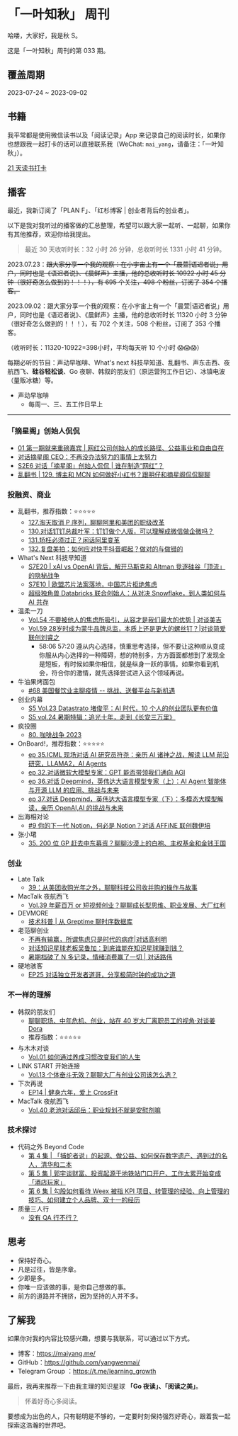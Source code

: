 # 「一叶知秋」 周刊

哈喽，大家好，我是秋 S。

这是「一叶知秋」周刊的第 033 期。

## 覆盖周期

2023-07-24 ~ 2023-09-02

## 书籍

我平常都是使用微信读书以及「阅读记录」App 来记录自己的阅读时长，如果你也想跟我一起打卡的话可以直接联系我（WeChat: `mai_yang`，请备注：「一叶知秋」）。

[21 天读书打卡](https://talkgo.dev/docs/daily/notes/)

## 播客

最近，我新订阅了「PLAN F」、「红杉博客 | 创业者背后的创业者」。

以下是我对我听过的播客做的汇总整理，希望可以跟大家一起听、一起聊，如果你有其他推荐，欢迎你给我提出。

>最近 30 天收听时长：32 小时 26 分钟，总收听时长 1331 小时 41 分钟。

2023.07.23：~~跟大家分享一个我的观察：在小宇宙上有一个「晨萱|语迟者说」用户，同时也是《语迟者说》、《晨鲜声》主播，他的总收听时长 10922 小时 45 分钟（很好奇怎么做到的！！！），有 695 个关注，498 个粉丝，订阅了 354 个播客。~~

2023.09.02：跟大家分享一个我的观察：在小宇宙上有一个「晨萱|语迟者说」用户，同时也是《语迟者说》、《晨鲜声》主播，他的总收听时长 11320 小时 3 分钟（很好奇怎么做到的！！！），有 702 个关注，508 个粉丝，订阅了 353 个播客。

（收听时长：11320-10922=398小时，平均每天听 10 个小时 😱😱😱）

每期必听的节目：声动早咖啡、What's next 科技早知道、乱翻书、声东击西、夜航西飞、**硅谷轻松谈**、Go 夜聊、韩叙的朋友们（原运营狗工作日记）、冰镇电波（量贩冰糖）等。

+ 声动早咖啡
  - 每周一、三、五工作日早上

----

### 「摘星阁」创始人侃侃

- [01 第一期就来重磅嘉宾 | 网红公司创始人的成长路径、公益事业和自由自在](https://www.xiaoyuzhoufm.com/episode/625c0514493ea2f504a55ace)
- [对话摘星阁 CEO：不再没办法努力的事情上太努力](https://www.xiaoyuzhoufm.com/episode/643595b566e4c00c6ad7d1cb)
- [S2E6 对话「摘星阁」创始人侃侃 | 谁在制造“网红”？](https://www.xiaoyuzhoufm.com/episode/633cebb665c6738444387e7d)
- [乱翻书 | 129. 博主和 MCN 如何做好小红书？跟明仔和摘星阁侃侃聊聊](https://www.xiaoyuzhoufm.com/episode/64d7537380c9ec4c5f0f9b57)

### 投融资、商业

+ 乱翻书，推荐指数：⭐️⭐️⭐️⭐️⭐️
  - [127.淘天取消 P 序列，聊聊阿里和美团的职级改革](https://www.xiaoyuzhoufm.com/episode/64bbcf0c5680f4d4a8709638)
  - [130.对话钉钉总裁叶军：钉钉做个人版，可以理解成微信做企微吗？](https://www.xiaoyuzhoufm.com/episode/64db6e0580c9ec4c5f5749db)
  - [131.矫枉必须过正？闲话阿里变革](https://www.xiaoyuzhoufm.com/episode/64e1b56be490c5dee5f00fc2)
  - [132.复盘美拍：如何应对快手抖音崛起？做对的与做错的](https://www.xiaoyuzhoufm.com/episode/64e43e3480c9ec4c5ff1636d)
+ What's Next 科技早知道
  - [S7E20 | xAI vs OpenAI 背后，解开马斯克和 Altman 竞逐硅谷「顶流」的隐秘战争](https://www.xiaoyuzhoufm.com/episode/64b6842a316872a7a5cdda1f)
  - [S7E10 | 欧盟芯片法案落地，中国芯片拒绝焦虑](https://www.xiaoyuzhoufm.com/episode/645b79cdbd310724f3098aa1)
  - [超级独角兽 Databricks 联合创始人：从对决 Snowflake，到人类如何与 AI 共存](https://www.xiaoyuzhoufm.com/episode/64c074c9beff825328876f00)
+ 温柔一刀
  - [Vol.54 不要被他人的焦虑所吸引，从容才是我们最大的优势 | 对谈美吉](https://www.xiaoyuzhoufm.com/episode/645c8192306513184caa1c47)
  - [Vol.59 28岁时成为蒙牛品牌总监，本质上还是更大的螺丝钉？|对谈简爱联创刘睿之](https://www.xiaoyuzhoufm.com/episode/64a4361fec448b75fdc84ef6)
    - 58:06 57:20  遵从内心选择，慎重思考选择，但不要让这种顺从变成你服从内心选择的一种障碍，想的特别多，方方面面都想到了发现全是短板，有时候如果你相信，就是纵身一跃的事情。如果你看到机会，符合你的激情，就先选择尝试进入这个领域再说。
+ 牛油果烤面包
  - [#68 美国餐饮业主聊疫情 -- 挑战、送餐平台与新机遇](https://www.xiaoyuzhoufm.com/episode/60249639fd5b8c4381c4e5e8)
+ 创业内幕
  - [S5 Vol.23 Datastrato 堵俊平：AI 时代，10 个人的创业团队更有价值](https://www.xiaoyuzhoufm.com/episode/64de991bcebf4032ac247cdb)
  - [S5 vol.24 暑期特辑：追光十年，走到《长安三万里》](https://www.xiaoyuzhoufm.com/episode/64e7d5c155a09a326e5e303c)
+ 疯投圈
  - [80. 咖啡战争 2023](https://www.xiaoyuzhoufm.com/episode/64cfeaaee70b5a13106fe9fe)
+ OnBoard!，推荐指数：⭐️⭐️⭐️⭐️⭐️
  - [ep 35.ICML 现场对话 AI 研究员符尧：亲历 AI 诸神之战，解读 LLM 前沿研究，LLAMA2，AI Agents](https://www.xiaoyuzhoufm.com/episode/64d0c50ae490c5dee5ca5721) 
  - [ep 32.对话微软大模型专家：GPT 能否带领我们通向 AGI](https://www.xiaoyuzhoufm.com/episode/646673036752b5f9de7e0beb)
  - [ep 36.对话 Deepmind，英伟达大语言模型专家（上）：AI Agent 智能体与开源 LLM 的应用、挑战与未来](https://www.xiaoyuzhoufm.com/episode/64dcf11de490c5dee5a3d3eb)
  - [ep 37.对话 Deepmind，英伟达大语言模型专家（下）：多模态大模型解读，亲历 OpenAI,AI 的挑战与未来](https://www.xiaoyuzhoufm.com/episode/64de44303fa4090b748c2303)
+ 出海相对论
  - [#9 你的下一代 Notion，何必是 Notion？对话 AFFiNE 联创魏伊培](https://www.xiaoyuzhoufm.com/episode/64d4a09be490c5dee51060f2)
+ 张小珺
  - [35. 200 位 GP 赶去中东募资？聊聊沙漠上的白袍、主权基金和金钱王国](https://www.xiaoyuzhoufm.com/episode/64cfbe9cf50b650b28230550)

### 创业

+ Late Talk
  - [39：从美团收购光年之外，聊聊科技公司收并购的操作与故事](https://www.xiaoyuzhoufm.com/episode/64ac929e4367d869a6b86e2f)
+ MacTalk 夜航西飞
  - [Vol.39 年薪百万 or 短视频创业？聊聊成长型思维、职业发展、大厂红利](https://www.xiaoyuzhoufm.com/episode/64cb1ceab3f6c440a8c352cd)
+ DEVMORE
  - [技术科普 | 从 Greptime 聊时序数据库](https://www.xiaoyuzhoufm.com/episode/64dc9def6ee60f8a01e1c0ad)
+ 老范聊创业
  - [不再有输赢，所谓焦虑只是时代的病症|对话高利明](https://www.xiaoyuzhoufm.com/episode/64d10b04e490c5dee5d091a9)
  - [对话知识星球老板吴鲁加：到底谁能在知识星球赚到钱？](https://www.xiaoyuzhoufm.com/episode/64db92b83fa4090b74567c6d)
  - [暑期档破了 N 多记录，情绪消费赢了一切 | 对话路伟](https://www.xiaoyuzhoufm.com/episode/64eca6d33fa4090b747e9e16)
+ 硬地骇客
  - [EP25 对话独立开发者道哥，分享极简时钟的成功之道](https://www.xiaoyuzhoufm.com/episode/64ec9ea980c9ec4c5f81c07a)

### 不一样的理解

+ 韩叙的朋友们
  - [聊聊职场、中年危机、创业，站在 40 岁大厂离职员工的视角·对谈姜 Dora](https://www.xiaoyuzhoufm.com/episode/64b96988d0844ea8121f3b46)
  - 推荐指数：⭐️⭐️⭐️⭐️⭐️
+ 与木木对谈
  - [Vol.01 如何通过养成习惯改变我们的人生](https://www.xiaoyuzhoufm.com/episode/648d0a85e16019bcbce6e3f8)
+ LINK START 开始连接
  - [Vol.13 个体奋斗无效？聊聊大厂与创业公司该怎么选？](https://www.xiaoyuzhoufm.com/episode/64dcbe8e3fa4090b746c7c9e)
+ 下次再说
  - [EP14 | 健身六年，爱上 CrossFit](https://www.xiaoyuzhoufm.com/episode/64bcfd1132fb5cf4c9af5e3e)
+ MacTalk 夜航西飞
  - [Vol.40 老池对话邱岳：职业规划不就是安慰剂嘛](https://www.xiaoyuzhoufm.com/episode/64e5e267e490c5dee540c3c1)

### 技术探讨 

+ 代码之外 Beyond Code
  - [第 4 集 | 「捕蛇者说」的起源、做公益、如何保存数字遗产、遇到过的名人，清华和二本](https://www.xiaoyuzhoufm.com/episode/64bcf0995680f4d4a87e26d0)
  - [第 5 集 | 郭宇谈财富、投资起源于地铁站门口开户、工作太累开始变成「酒店玩家」](https://www.xiaoyuzhoufm.com/episode/64d9e9fd80c9ec4c5f394813)
  - [第 6 集 | 勾股如何看待 Weex 被指 KPI 项目、转管理的经验、向上管理的技巧、如何建立个人品牌、双十一的经历](https://www.xiaoyuzhoufm.com/episode/64e2f4db3fa4090b74d2839f)
+ 质量三人行
  - [没有 QA 行不行？](https://www.xiaoyuzhoufm.com/episode/6062fdb233c1e7e5179d6bf8)

## 思考

+ 保持好奇心。
+ 凡是过往，皆是序章。
+ 少即是多。
+ 你唯一应该做的事，是你自己想做的事。
+ 前方的道路并不拥挤，因为坚持的人并不多。

## 了解我

如果你对我的内容比较感兴趣，想要与我联系，可以通过以下方式。

- 博客：https://maiyang.me/
- GitHub：https://github.com/yangwenmai/
- Telegram Group ：https://t.me/learning_growth

最后，我再来推荐一下由我主理的知识星球 **「Go 夜读」、「阅读之美」**。
>怀着好奇心多阅读。

要想成为出色的人，只有聪明是不够的，一定要时刻保持强烈好奇心，跟着我一起探索这浩瀚的世界吧。
